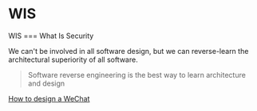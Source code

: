 # WIS

WIS ===  What Is Security

We can't be involved in all software design, 
but we can reverse-learn the architectural superiority of all software.


> Software reverse engineering is the best way to learn architecture and design


[How to design a WeChat](./wechat_native_protocol/)